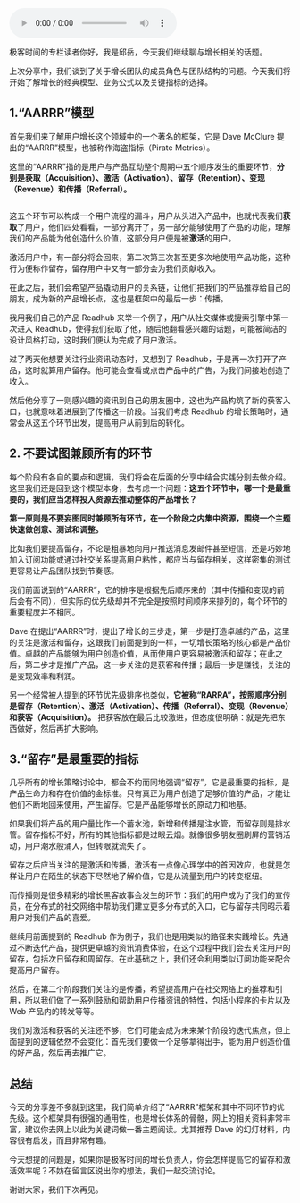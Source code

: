 <audio title="11 _ 产品增长有哪些业务公式与关键指标？（上）" src="https://static001.geekbang.org/resource/audio/f8/bc/f8b78750b55d61ab9049f82047e65abc.mp3" controls="controls"></audio> 
<p>极客时间的专栏读者你好，我是邱岳，今天我们继续聊与增长相关的话题。</p><p>上次分享中，我们谈到了关于增长团队的成员角色与团队结构的问题。今天我们将开始了解增长的经典模型、业务公式以及关键指标的选择。</p><h2>1.“AARRR”模型</h2><p>首先我们来了解用户增长这个领域中的一个著名的框架，它是 Dave McClure 提出的“AARRR”模型，也被称作海盗指标（Pirate Metrics）。</p><p>这里的“AARRR”指的是用户与产品互动整个周期中五个顺序发生的重要环节，<strong>分别是获取（Acquisition）、激活（Activation）、留存（Retention）、变现（Revenue）和传播（Referral）。</strong></p><p><img src="https://static001.geekbang.org/resource/image/84/75/84a2256a760cf9e2abdeb493b3f65f75.jpg" alt=""></p><p>这五个环节可以构成一个用户流程的漏斗，用户从头进入产品中，也就代表我们<strong>获取</strong>了用户，他们四处看看，一部分离开了，另一部分能够使用了产品的功能，理解我们的产品能为他创造什么价值，这部分用户便是被<strong>激活</strong>的用户。</p><p>激活用户中，有一部分将会回来，第二次第三次甚至更多次地使用产品功能，这种行为便称作留存，留存用户中又有一部分会为我们贡献收入。</p><p>在此之后，我们会希望产品撬动用户的关系链，让他们把我们的产品推荐给自己的朋友，成为新的产品增长点，这也是框架中的最后一步：传播。</p><!-- [[[read_end]]] --><p>我用我们自己的产品 Readhub 来举一个例子，用户从社交媒体或搜索引擎中第一次进入 Readhub，使得我们获取了他，随后他翻看感兴趣的话题，可能被简洁的设计风格打动，这时我们便认为完成了用户激活。</p><p>过了两天他想要关注行业资讯动态时，又想到了 Readhub，于是再一次打开了产品，这时就算用户留存。他可能会查看或点击产品中的广告，为我们间接地创造了收入。</p><p>然后他分享了一则感兴趣的资讯到自己的朋友圈中，这也为产品构筑了新的获客入口，也就意味着进展到了传播这一阶段。当我们考虑 Readhub 的增长策略时，通常会从这五个环节出发，提高用户从前到后的转化。</p><h2>2. 不要试图兼顾所有的环节</h2><p>每个阶段有各自的要点和逻辑，我们将会在后面的分享中结合实践分别去做介绍。这里我们还是回到这个模型本身，去考虑一个问题：<strong>这五个环节中，哪一个是最重要的，我们应当怎样投入资源去推动整体的产品增长？</strong></p><p><strong>第一原则是不要妄图同时兼顾所有环节，在一个阶段之内集中资源，围绕一个主题快速做创意、测试和调整。</strong></p><p>比如我们要提高留存，不论是粗暴地向用户推送消息发邮件甚至短信，还是巧妙地加入订阅功能或通过社交关系提高用户粘性，都应当与留存相关，这样密集的测试更容易让产品团队找到节奏感。</p><p>我们前面说到的“AARRR”，它的排序是根据先后顺序来的（其中传播和变现的前后会有不同），但实际的优先级却并不完全是按照时间顺序来排列的，每个环节的重要程度并不相同。</p><p>Dave 在提出“AARRR”时，提出了增长的三步走，第一步是打造卓越的产品，这里的关注是激活和留存，这跟我们前面提到的一样，一切增长策略的核心都是产品价值。卓越的产品能够为用户创造价值，从而使用户更容易被激活和留存；在此之后，第二步才是推广产品，这一步关注的是获客和传播；最后一步是赚钱，关注的是变现效率和利润。</p><p>另一个经常被人提到的环节优先级排序也类似，<strong>它被称“RARRA”，按照顺序分别是留存（Retention）、激活（Activation）、传播（Referral）、变现（Revenue）和获客（Acquisition）。</strong> 把获客放在最后比较激进，但态度很明确：就是先把东西做好，然后再扩大影响。</p><h2>3.“留存”是最重要的指标</h2><p>几乎所有的增长策略讨论中，都会不约而同地强调“留存”，它是最重要的指标，是产品生命力和存在价值的金标准。只有真正为用户创造了足够价值的产品，才能让他们不断地回来使用，产生留存。它是产品能够增长的原动力和地基。</p><p>如果我们将产品的用户量比作一个蓄水池，新增和传播是注水管，而留存则是排水管。留存指标不好，所有的其他指标都是过眼云烟。就像很多朋友圈刷屏的营销活动，用户潮水般涌入，但转眼就流失了。</p><p>留存之后应当关注的是激活和传播，激活有一点像心理学中的首因效应，也就是怎样让用户在陌生的状态下尽然地了解价值，它是从流量到用户的转变枢纽。</p><p>而传播则是很多精彩的增长黑客故事会发生的环节：我们的用户成为了我们的宣传员，在分布式的社交网络中帮助我们建立更多分布式的入口，它与留存共同昭示着用户对我们产品的喜爱。</p><p>继续用前面提到的 Readhub 作为例子，我们也是用类似的路径来实践增长。先通过不断迭代产品，提供更卓越的资讯消费体验，在这个过程中我们会去关注用户的留存，包括次日留存和周留存。在此基础之上，我们还会利用类似订阅功能来配合提高用户留存。</p><p>然后，在第二个阶段我们关注的是传播，希望提高用户在社交网络上的推荐和引用，所以我们做了一系列鼓励和帮助用户传播资讯的特性，包括小程序的卡片以及 Web 产品内的转发等等。</p><p>我们对激活和获客的关注还不够，它们可能会成为未来某个阶段的迭代焦点，但上面提到的逻辑依然不会变化：首先我们要做一个足够拿得出手，能为用户创造价值的好产品，然后再去推广它。</p><h2>总结</h2><p>今天的分享差不多就到这里，我们简单介绍了“AARRR”框架和其中不同环节的优先级。这个框架具有很强的通用性，也是增长体系的骨骼，网上的相关资料非常丰富，建议你去网上以此为关键词做一番主题阅读。尤其推荐 Dave 的幻灯材料，内容很有启发，而且非常有趣。</p><p>今天想提的问题是，如果你是极客时间的增长负责人，你会怎样提高它的留存和激活效率呢？不妨在留言区说出你的想法，我们一起交流讨论。</p><p>谢谢大家，我们下次再见。</p><p></p>